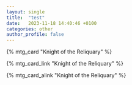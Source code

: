 ```yaml
---
layout: single
title:  "test"
date:   2023-11-18 14:40:46 +0100
categories: other
author_profile: false
---
```



{% mtg_card "Knight of the Reliquary" %}

{% mtg_card_link "Knight of the Reliquary" %}

{% mtg_card_alink "Knight of the Reliquary" %}